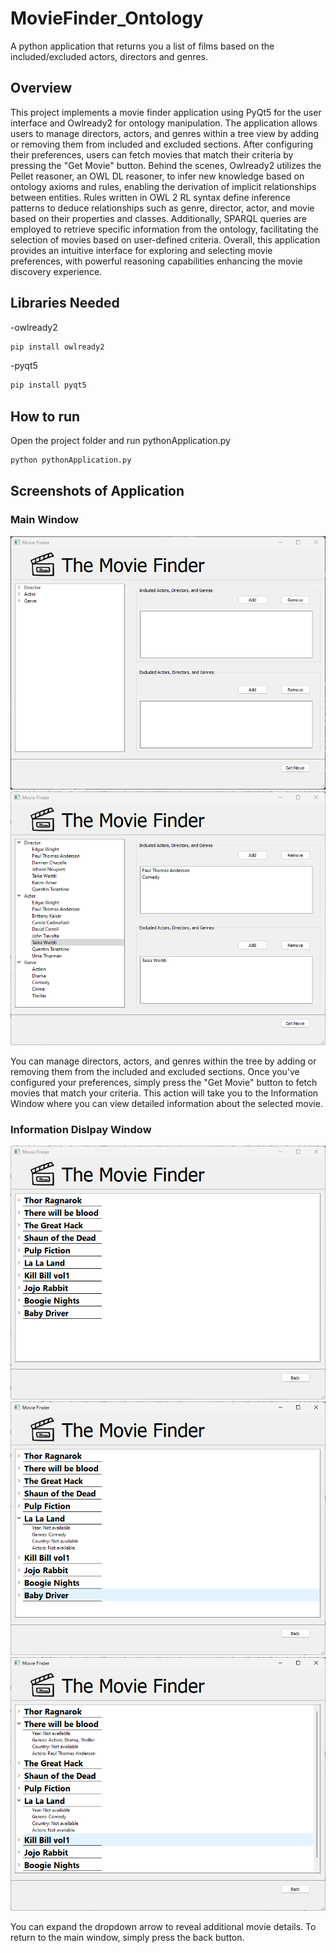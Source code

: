 # MovieFinder_Ontology
A python application that returns you a list of films based on the included/excluded actors, directors and genres.

## Overview
This project implements a movie finder application using PyQt5 for the user interface and Owlready2 for ontology manipulation. The application allows users to manage directors, actors, and genres within a tree view by adding or removing them from included and excluded sections. After configuring their preferences, users can fetch movies that match their criteria by pressing the "Get Movie" button. Behind the scenes, Owlready2 utilizes the Pellet reasoner, an OWL DL reasoner, to infer new knowledge based on ontology axioms and rules, enabling the derivation of implicit relationships between entities. Rules written in OWL 2 RL syntax define inference patterns to deduce relationships such as genre, director, actor, and movie based on their properties and classes. Additionally, SPARQL queries are employed to retrieve specific information from the ontology, facilitating the selection of movies based on user-defined criteria. Overall, this application provides an intuitive interface for exploring and selecting movie preferences, with powerful reasoning capabilities enhancing the movie discovery experience.

## Libraries Needed
-owlready2

```bash
pip install owlready2
```
-pyqt5

```bash
pip install pyqt5
```
## How to run
Open the project folder and run pythonApplication.py
```bash
python pythonApplication.py
```
## Screenshots of Application
### Main Window
![Main Window](mainwindow.png)
![Main Window](mainwindow1.png)

You can manage directors, actors, and genres within the tree by adding or removing them from the included and excluded sections. Once you've configured your preferences, simply press the "Get Movie" button to fetch movies that match your criteria. This action will take you to the Information Window where you can view detailed information about the selected movie.

### Information Dislpay Window
![Info Window](detailswindow2.png)
![Info Window](detailswindow.png)
![Info Window](detailswindow1.png)

You can expand the dropdown arrow to reveal additional movie details. To return to the main window, simply press the back button.
